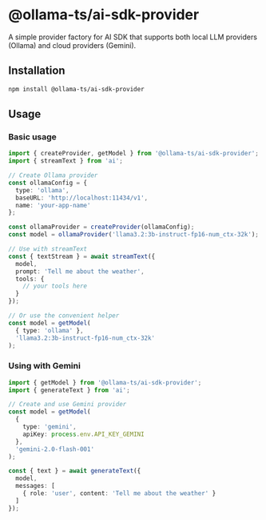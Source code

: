 # @ollama-ts/ai-sdk-provider

A simple provider factory for AI SDK that supports both local LLM providers (Ollama) and cloud providers (Gemini).

## Installation

```bash
npm install @ollama-ts/ai-sdk-provider
```

## Usage

### Basic usage

```typescript
import { createProvider, getModel } from '@ollama-ts/ai-sdk-provider';
import { streamText } from 'ai';

// Create Ollama provider
const ollamaConfig = {
  type: 'ollama',
  baseURL: 'http://localhost:11434/v1',
  name: 'your-app-name'
};

const ollamaProvider = createProvider(ollamaConfig);
const model = ollamaProvider('llama3.2:3b-instruct-fp16-num_ctx-32k');

// Use with streamText
const { textStream } = await streamText({
  model,
  prompt: 'Tell me about the weather',
  tools: {
    // your tools here
  }
});

// Or use the convenient helper
const model = getModel(
  { type: 'ollama' }, 
  'llama3.2:3b-instruct-fp16-num_ctx-32k'
);
```

### Using with Gemini

```typescript
import { getModel } from '@ollama-ts/ai-sdk-provider';
import { generateText } from 'ai';

// Create and use Gemini provider
const model = getModel(
  { 
    type: 'gemini',
    apiKey: process.env.API_KEY_GEMINI
  },
  'gemini-2.0-flash-001'
);

const { text } = await generateText({
  model,
  messages: [
    { role: 'user', content: 'Tell me about the weather' }
  ]
});
```